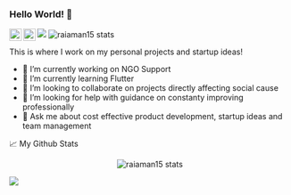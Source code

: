 ### Hello World! 👋

<img src="https://camo.githubusercontent.com/d5d1c58663645ec18bae956be49149b20a98ca5d75844bfd0b07b07da86e5b1e/68747470733a2f2f63722d73732d736572766963652e617a75726577656273697465732e6e65742f6170692f53637265656e53686f743f7769646765743d73756d6d61727926757365726e616d653d726169616d616e3135" />

<a href="https://www.linkedin.com/in/raiaman15/">
  <img align="left" alt="Aman's LinkedIn" width="22px" src="https://raw.githubusercontent.com/peterthehan/peterthehan/master/assets/linkedin.svg" />
</a>
<a href="https://twitter.com/raiaman15">
  <img align="left" alt="Aman's Twitter" width="22px" src="https://raw.githubusercontent.com/peterthehan/peterthehan/master/assets/twitter.svg" />
</a>
<img src="https://visitor-badge.glitch.me/badge?page_id=raiaman15.raiaman15" alt="raiaman15 stats" />

<br />

This is where I work on my personal projects and startup ideas!

- 🔭 I’m currently working on NGO Support
- 🌱 I’m currently learning Flutter
- 👯 I’m looking to collaborate on projects directly affecting social cause
- 🤔 I’m looking for help with guidance on constanty improving professionally
- 💬 Ask me about cost effective product development, startup ideas and team management


📈 My Github Stats

<p align="center">
  <img src="https://github-readme-stats.vercel.app/api?username=raiaman15&show_icons=true&theme=gotham" alt="raiaman15 stats" />
</p>
<img src="https://cr-skills-chart-widget.azurewebsites.net/api/api?username=raiaman15" />
